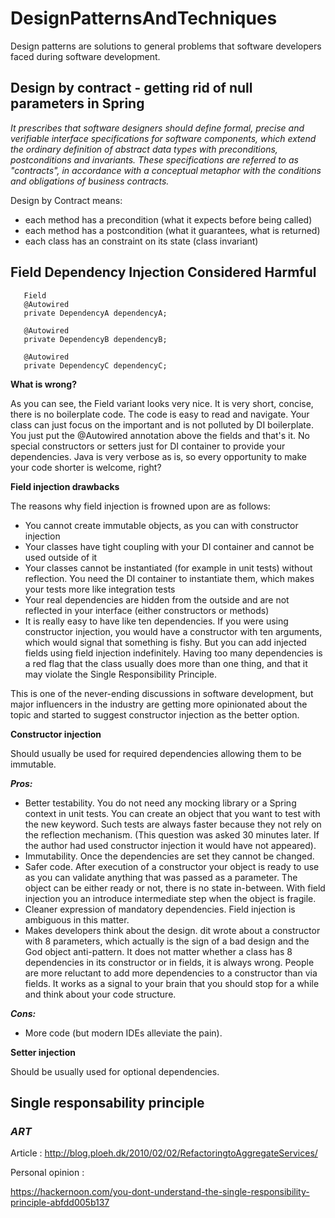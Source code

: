 # DesignPatternsAndTechniques

 Design patterns are solutions to general problems that software developers faced during software development. 
 
 ## Design by contract - getting rid of null parameters in Spring
 
 *It prescribes that software designers should define formal, precise and verifiable interface specifications for software components, which extend the ordinary definition of abstract data types with preconditions, postconditions and invariants. These specifications are referred to as "contracts", in accordance with a conceptual metaphor with the conditions and obligations of business contracts.*
 
 Design by Contract means:

- each method has a precondition (what it expects before being called)
- each method has a postcondition (what it guarantees, what is returned)
- each class has an constraint on its state (class invariant)

## Field Dependency Injection Considered Harmful

       Field
       @Autowired
       private DependencyA dependencyA;

       @Autowired
       private DependencyB dependencyB;

       @Autowired
       private DependencyC dependencyC;
       
       
**What is wrong?**

As you can see, the Field variant looks very nice. It is very short, concise, there is no boilerplate code. The code is easy to read and navigate. Your class can just focus on the important and is not polluted by DI boilerplate. You just put the @Autowired annotation above the fields and that's it. No special constructors or setters just for DI container to provide your dependencies. Java is very verbose as is, so every opportunity to make your code shorter is welcome, right?

 **Field injection drawbacks**

The reasons why field injection is frowned upon are as follows:

- You cannot create immutable objects, as you can with constructor injection
- Your classes have tight coupling with your DI container and cannot be used outside of it
- Your classes cannot be instantiated (for example in unit tests) without reflection. You need the DI container to instantiate them, which makes your tests more like integration tests
- Your real dependencies are hidden from the outside and are not reflected in your interface (either constructors or methods)
- It is really easy to have like ten dependencies. If you were using constructor injection, you would have a constructor with ten arguments, which would signal that something is fishy. But you can add injected fields using field injection indefinitely. Having too many dependencies is a red flag that the class usually does more than one thing, and that it may violate the Single Responsibility Principle.


This is one of the never-ending discussions in software development, but major influencers in the industry are getting more opinionated about the topic and started to suggest constructor injection as the better option.

**Constructor injection** 

Should usually be used for required dependencies allowing them to be immutable.

**_Pros:_**

- Better testability. You do not need any mocking library or a Spring context in unit tests. You can create an object that you want to test with the new keyword. Such tests are always faster because they not rely on the reflection mechanism. (This question was asked 30 minutes later. If the author had used constructor injection it would have not appeared).
- Immutability. Once the dependencies are set they cannot be changed.
- Safer code. After execution of a constructor your object is ready to use as you can validate anything that was passed as a parameter. The object can be either ready or not, there is no state in-between. With field injection you an introduce intermediate step when the object is fragile.
- Cleaner expression of mandatory dependencies. Field injection is ambiguous in this matter.
- Makes developers think about the design. dit wrote about a constructor with 8 parameters, which actually is the sign of a bad design and the God object anti-pattern. It does not matter whether a class has 8 dependencies in its constructor or in fields, it is always wrong. People are more reluctant to add more dependencies to a constructor than via fields. It works as a signal to your brain that you should stop for a while and think about your code structure.

**_Cons:_**

- More code (but modern IDEs alleviate the pain).

 **Setter injection**
 
 Should be usually used for optional dependencies.
 
 ## Single responsability principle
 
 ### *ART*
 
  Article : http://blog.ploeh.dk/2010/02/02/RefactoringtoAggregateServices/
  
  Personal opinion : 
  
  https://hackernoon.com/you-dont-understand-the-single-responsibility-principle-abfdd005b137

